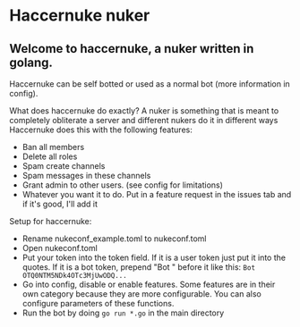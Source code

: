 # Haccernuke nuker
## Welcome to haccernuke, a nuker written in golang.

Haccernuke can be self botted or used as a normal bot (more information in config).

What does haccernuke do exactly?
A nuker is something that is meant to completely obliterate a server and different nukers do it in different ways
Haccernuke does this with the following features:
- Ban all members
- Delete all roles
- Spam create channels
- Spam messages in these channels
- Grant admin to other users. (see config for limitations)
- Whatever you want it to do. Put in a feature request in the issues tab and if it's good, I'll add it

Setup for haccernuke:
- Rename nukeconf_example.toml to nukeconf.toml
- Open nukeconf.toml
- Put your token into the token field. If it is a user token just put it into the quotes. If it is a bot token, prepend "Bot " before it like this: `Bot OTQ0NTM5NDk4OTc3MjUwODQ...`
- Go into config, disable or enable features. Some features are in their own category because they are more configurable. You can also configure parameters of these functions.
- Run the bot by doing `go run *.go` in the main directory


